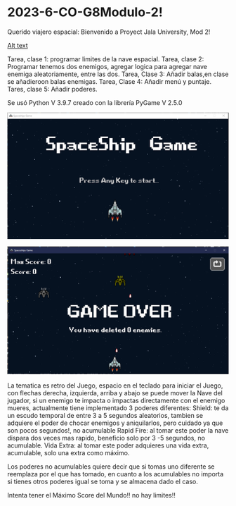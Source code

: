 # 2023-6-CO-G8Modulo-2!
Querido viajero espacial:
Bienvenido a Proyect Jala University, Mod 2!

[Alt text](<Screenshot 2023-07-13 173627.jpg>)

Tarea, clase 1: programar limites de la nave espacial.
Tarea, clase 2: Programar tenemos dos enemigos, agregar logica para agregar nave enemiga aleatoriamente, entre las dos.
Tarea, Clase 3: Añadir balas,en clase se añadieroon balas enemigas.
Tarea, Clase 4: Añadir menú y puntaje.
Tares, clase 5: Añadir poderes.

Se usó Python V 3.9.7
creado con la librería PyGame V 2.5.0

![Alt text](image-1.png)

![Alt text](image-2.png)

La tematica es retro del Juego, espacio en el teclado para iniciar el Juego, con flechas derecha, izquierda, arriba y abajo se puede mover la Nave del jugador, si un enemigo te impacta o impactas directamente con el enemigo mueres, actualmente tiene implementado 3 poderes diferentes:
Shield: te da un escudo temporal de entre 3 a 5 segundos aleatorios, tambien se adquiere el poder de chocar enemigos y aniquilarlos, pero cuidado ya que son pocos segundos!, no acumulable
Rapid Fire: al tomar este poder la nave dispara dos veces mas rapido, beneficio solo por 3 -5 segundos, no acumulable.
Vida Extra: al tomar este poder adquieres una vida extra, acumulable, solo una extra como máximo.

Los poderes no acumulables quiere decir que si tomas uno diferente se reemplaza por el que has tomado, en cuanto a los acumulables no importa si tienes otros poderes igual se toma y se almacena dado el caso.

Intenta tener el Máximo Score del Mundo!! no hay limites!! 


